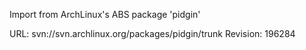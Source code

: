 Import from ArchLinux's ABS package 'pidgin'

URL: svn://svn.archlinux.org/packages/pidgin/trunk
Revision: 196284
